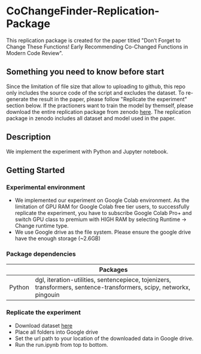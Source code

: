 # CoChangeFinder-Replication-Package

This replication package is created for the paper titled "Don’t Forget to Change These Functions! Early Recommending Co-Changed Functions in Modern Code Review".

## Something you need to know before start
Since the limitation of file size that allow to uploading to github, this repo only includes the source code of the script and excludes the dataset. To re-generate the result in the paper, please follow "Replicate the experiment" section below. If the practioners want to train the model by themself, please download the entire replication package from zenodo [here](https://doi.org/10.5281/zenodo.7894066). The replication package in zenodo includes all dataset and model used in the paper. 

## Description

We implement the experiment with Python and Jupyter notebook.

## Getting Started

### Experimental environment
* We implemented our experiment on Google Colab environment. As the limitation of GPU RAM for Google Colab free tier users, to successfully replicate the experiment, you have to subscribe Google Colab Pro+ and switch GPU class to premium with HIGH RAM by selecting Runtime -> Change runtime type.
* We use Google drive as the file system. Please ensure the google drive have the enough storage (~2.6GB)

### Package dependencies
|                      | Packages                                                                                                            |
|----------------------|---------------------------------------------------------------------------------------------------------------------|
| Python               | dgl, iteration-utilities, sentencepiece, tojenizers, transformers, sentence-transformers, scipy, networkx, pingouin |


### Replicate the experiment
* Download dataset [here](https://doi.org/10.5281/zenodo.7894066)
* Place all folders into Google drive
* Set the url path to your location of the downloaded data in Google drive.
* Run the run.ipynb from top to bottom.
